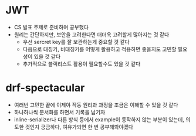 # JWT
- CS 발표 주제로 준비하며 공부했다
- 원리는 간단하지만, 보안을 고려한다면 더더욱 고려할게 많아지는 것 같다
    - 우선 sercret key를 잘 보관하는게 중요할 것 같다
    - 다음으로 대칭키, 비대칭키를 어떻게 활용하고 적용하면 좋을지도 고민할 필요성이 있을 것 같다
    - 추가적으로 블랙리스트 활용이 필요할수도 있을 것 같다

# drf-spectacular
- 여러번 고민한 끝에 이제야 작동 원리과 과정을 조금은 이해할 수 있을 것 같다
- 하나하나씩 문서화를 하면서 기록을 남기자
- inline-serializer나 다른 방식 등에서 example이 동작하지 않는 부분이 있는데, 의도한 것인지 궁금하다, 여유가되면 한 번 공부해봐야겠다

